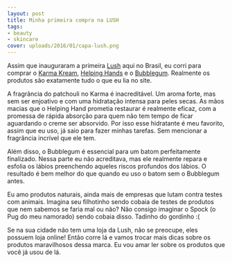 ```yaml
---
layout: post
title: Minha primeira compra na LUSH
tags:
- beauty
- skincare
cover: uploads/2016/01/capa-lush.png
---
```


Assim que inauguraram a primeira <a href="https://www.lush.com.br/">Lush</a> aqui no Brasil, eu corri para comprar o <a href="https://www.lush.com.br/produtos/karma-kream">Karma Kream</a>, <a href="https://www.lush.com.br/produtos/helping-hands">Helping Hands</a> e o <a href="https://www.lush.com.br/produtos/bubblegum">Bubblegum</a>. Realmente os produtos são exatamente tudo o que eu lia no site.

A fragrância do patchouli no Karma é inacreditável. Um aroma forte, mas sem ser enjoativo e com uma hidratação intensa para peles secas. As mãos macias que o Helping Hand prometia restaurar é realmente eficaz, com a promessa de rápida absorção para quem não tem tempo de ficar aguardando o creme ser absorvido. Por isso esse hidratante é meu favorito, assim que eu uso, já saio para fazer minhas tarefas. Sem mencionar a fragrância incrível que ele tem.

Além disso, o Bubblegum é essencial para um batom perfeitamente finalizado. Nessa parte eu não acreditava, mas ele realmente repara e esfolia os lábios preenchendo aqueles riscos profundos dos lábios. O resultado é bem melhor do que quando eu uso o batom sem o Bubblegum antes.

Eu amo produtos naturais, ainda mais de empresas que lutam contra testes com animais. Imagina seu filhotinho sendo cobaia de testes de produtos que nem sabemos se faria mal ou não? Não consigo imaginar o Spock (o Pug do meu namorado) sendo cobaia disso. Tadinho do gordinho :(

Se na sua cidade não tem uma loja da Lush, não se preocupe, eles possuem loja online! Então corre lá e vamos trocar mais dicas sobre os produtos maravilhosos dessa marca. Eu vou amar ler sobre os produtos que você já usou de lá.
